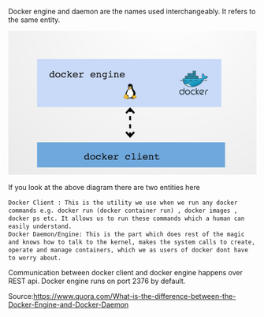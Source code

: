 Docker engine and daemon are the names used interchangeably. 
It refers to the same entity.

![drawing](main-qimg-1fb13c0a21aff279d952e65aea4aeaff.png)

If you look at the above diagram there are two entities here

    Docker Client : This is the utility we use when we run any docker commands e.g. docker run (docker container run) , docker images , docker ps etc. It allows us to run these commands which a human can easily understand.
    Docker Daemon/Engine: This is the part which does rest of the magic and knows how to talk to the kernel, makes the system calls to create, operate and manage containers, which we as users of docker dont have to worry about.

Communication between docker client and docker engine happens over REST api. Docker engine runs on port 2376 by default.

Source:https://www.quora.com/What-is-the-difference-between-the-Docker-Engine-and-Docker-Daemon